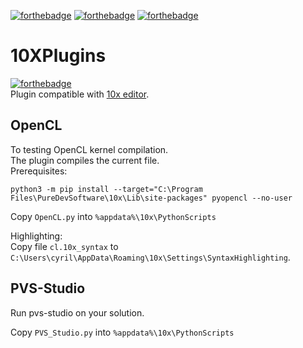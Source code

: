 [![forthebadge](https://forthebadge.com/images/badges/built-by-developers.svg)](https://forthebadge.com)
[![forthebadge](https://forthebadge.com/images/badges/built-with-love.svg)](https://forthebadge.com)
[![forthebadge](https://forthebadge.com/images/badges/made-with-python.svg)](https://forthebadge.com)

# 10XPlugins
[![forthebadge](https://forthebadge.com/images/badges/works-on-my-machine.svg)](https://forthebadge.com)
<br>
Plugin compatible with [10x editor](https://10xeditor.com/index.htm).<br>

## OpenCL
To testing OpenCL kernel compilation.<br>
The plugin compiles the current file.<br>
Prerequisites:
```
python3 -m pip install --target="C:\Program Files\PureDevSoftware\10x\Lib\site-packages" pyopencl --no-user
```

Copy `OpenCL.py` into `%appdata%\10x\PythonScripts`

Highlighting:<br>
Copy file `cl.10x_syntax` to `C:\Users\cyril\AppData\Roaming\10x\Settings\SyntaxHighlighting`.


## PVS-Studio
Run pvs-studio on your solution.<br>

Copy `PVS_Studio.py` into `%appdata%\10x\PythonScripts`
